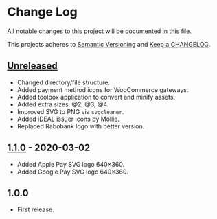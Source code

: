 # Change Log

All notable changes to this project will be documented in this file.

This projects adheres to [Semantic Versioning](http://semver.org/) and [Keep a CHANGELOG](http://keepachangelog.com/).

## [Unreleased][unreleased]
- Changed directory/file structure.
- Added payment method icons for WooCommerce gateways.
- Added toolbox application to convert and minify assets.
- Added extra sizes: @2, @3, @4.
- Improved SVG to PNG via `svgcleaner`.
- Added iDEAL issuer icons by Mollie.
- Replaced Rabobank logo with better version.

## [1.1.0] - 2020-03-02
- Added Apple Pay SVG logo 640×360.
- Added Google Pay SVG logo 640×360.

## 1.0.0
- First release.

[unreleased]: https://github.com/wp-pay/logos/compare/1.0.0...HEAD
[1.1.0]: https://github.com/wp-pay/logos/compare/1.0.0...1.1.0
